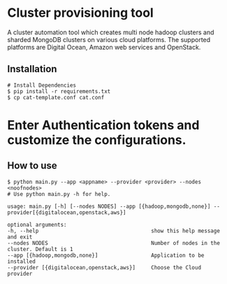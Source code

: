 # Cluster provisioning tool

A cluster automation tool which creates multi node hadoop clusters and sharded MongoDB clusters on various cloud platforms. The supported platforms are Digital Ocean, Amazon web services and OpenStack.

## Installation

    # Install Dependencies
    $ pip install -r requirements.txt
    $ cp cat-template.conf cat.conf
  
  # Enter Authentication tokens and customize the configurations.
  
## How to use

    $ python main.py --app <appname> --provider <provider> --nodes <noofnodes>
    # Use python main.py -h for help.
  
    usage: main.py [-h] [--nodes NODES] --app [{hadoop,mongodb,none}] --provider[{digitalocean,openstack,aws}]

    optional arguments:
    -h, --help                                    show this help message and exit
    --nodes NODES                                 Number of nodes in the cluster. Default is 1
    --app [{hadoop,mongodb,none}]                 Application to be installed
    --provider [{digitalocean,openstack,aws}]     Choose the Cloud provider
